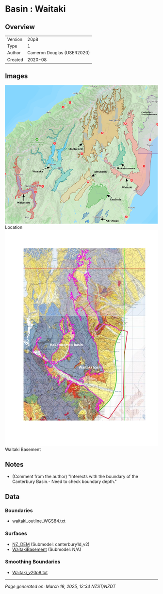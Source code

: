 # Basin : Waitaki

## Overview
|         |                     |
|---------|---------------------|
| Version | 20p8           |
| Type    | 1        |
| Author  | Cameron Douglas (USER2020)            |
| Created | 2020-08           |


## Images
![](../images/basins/SI_mid.png) Location
![](../images/basins/waitaki_hakataramea_outline.jpg) Waitaki Basement

## Notes
- (Comment from the author) "Interects with the boundary of the Canterbury Basin.- Need to check boundary depth."

## Data
### Boundaries
- [waitaki_outline_WGS84.txt](../../velocity_modelling/Data/USER20_BASINS/waitaki_outline_WGS84.txt)

### Surfaces
- [NZ_DEM](../../velocity_modelling/Data/DEM/NZ_DEM_HD.in) (Submodel: canterbury1d_v2)
- [WaitakiBasement](../../velocity_modelling/Data/USER20_BASINS/wai-hak_WGS84.in) (Submodel: N/A)

### Smoothing Boundaries
- [Waitaki_v20p8.txt](../../velocity_modelling/Data/Boundaries/Smoothing/Waitaki_v20p8.txt)

---
*Page generated on: March 19, 2025, 12:34 NZST/NZDT*
